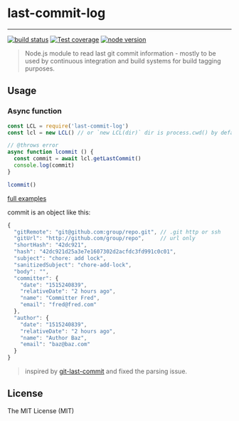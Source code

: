 # last-commit-log

---

[![build status][travis-image]][travis-url]
[![Test coverage][coveralls-image]][coveralls-url]
[![node version][node-image]][node-url]

[travis-image]: https://img.shields.io/travis/macacajs/last-commit-log.svg?style=flat-square
[travis-url]: https://travis-ci.org/macacajs/last-commit-log
[coveralls-image]: https://img.shields.io/codecov/c/github/macacajs/last-commit-log.svg?style=flat-square
[coveralls-url]: https://codecov.io/gh/macacajs/last-commit-log
[node-image]: https://img.shields.io/badge/node.js-%3E=_8-green.svg?style=flat-square
[node-url]: http://nodejs.org/download/

> Node.js module to read last git commit information - mostly to be used by continuous integration and build systems for build tagging purposes.

## Usage

### Async function

```javascript
const LCL = require('last-commit-log')
const lcl = new LCL() // or `new LCL(dir)` dir is process.cwd() by default

// @throws error
async function lcommit () {
  const commit = await lcl.getLastCommit()
  console.log(commit)
}

lcommit()
```

[full examples](./examples)

commit is an object like this:

```javascript
{
  "gitRemote": "git@github.com:group/repo.git", // .git http or ssh
  "gitUrl": "http://github.com/group/repo",     // url only
  "shortHash": "42dc921",
  "hash": "42dc921d25a3e7e1607302d2acfdc3fd991c0c01",
  "subject": "chore: add lock",
  "sanitizedSubject": "chore-add-lock",
  "body": "",
  "committer": {
    "date": "1515240839",
    "relativeDate": "2 hours ago",
    "name": "Committer Fred",
    "email": "fred@fred.com"
  },
  "author": {
    "date": "1515240839",
    "relativeDate": "2 hours ago",
    "name": "Author Baz",
    "email": "baz@baz.com"
  }
}
```

> inspired by [git-last-commit](https://github.com/seymen/git-last-commit) and fixed the parsing issue.

## License

The MIT License (MIT)
